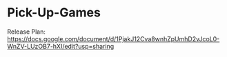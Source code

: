 # Pick-Up-Games
Release Plan: https://docs.google.com/document/d/1PjakJ12Cva8wnhZpUmhD2vJcoL0-WnZV-LUzOB7-hXI/edit?usp=sharing
